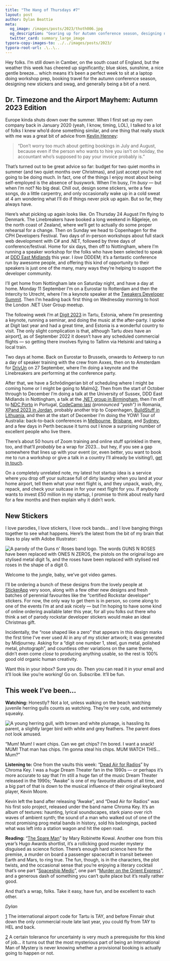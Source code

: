 ```yaml
---
title: "The Hang of Thursdays #7"
layout: post
author: Dylan Beattie
meta:
  og_image: /images/posts/2023/thoth006.jpg
  og_description: "Gearing up for Autumn conference season, designing new stickers, and a picture of some seagulls. What can I say, it's been a slow news week down here on the coast..."
  twitter_card: summary_large_image
typora-copy-images-to: ../../images/posts/2023/
typora-root-url: .\..\..
---
```


Hey folks. I’m still down in Camber, on the south coast of England, but the weather this week has cheered up significantly; blue skies, sunshine, a nice gentle breeze… which means it’s been a perfect week to sit at a laptop doing workshop prep, booking travel for the autumn conference season, designing new stickers and swag, and generally being a bit of a nerd.

## Dr. Timezone and the Airport Mayhem: Autumn 2023 Edition

Europe kinda shuts down over the summer. When I first set up my own company back in January 2020 (yeah, I know, timing, LOL), I talked to a lot of folks I knew who’d done something similar, and one thing that really stuck with me was a great bit of advice from [Kevlin Henney](https://about.me/kevlin):

> “Don’t worry too much about getting bookings in July and August, because even if the person who wants to hire you isn’t on holiday, the accountant who’s supposed to pay your invoice probably is.”

That’s turned out to be great advice so far: budget for two quiet months in summer (and two quiet months over Christmas), and just accept you’re not going to be doing much. In fact, one of the things I enjoy most about being self-employed is the absence of busywork. When I’m busy, I’m *busy* — but when I’m not? No big deal. Chill out, design some stickers, write a few songs, do a little carpentry, and only occasionally wake up in a cold sweat at 4 am wondering what I’ll do if things never pick up again. But so far, they always have.

Here’s what picking up again looks like. On Thursday 24 August I’m flying to Denmark. The Linebreakers have booked a long weekend in Rågeleje, on the north coast of Zealand, where we’ll get to actually do some proper rehearsal for a change. Then on Sunday we head to Copenhagen for the CPH Developers Festival. Two days of in-person workshops about full stack web development with C# and .NET, followed by three days of conference/festival. Home for six days, then off to Nottingham, where I’m running a speaker workshop for the folks who have been selected to speak at [DDD East Midlands](https://dddeastmidlands.com/) this year. I *love* DDDEM; it’s a fantastic conference run by awesome people, and offering this kind of opportunity to their speakers is just one of the many, many ways they’re helping to support the developer community.

I’ll get home from Nottingham late on Saturday night, and have a day at home. Monday 11 September I’m on a Eurostar to Rotterdam and then the Intercity to Utrecht, where I’m a keynote speaker at the [Tweakers Developer Summit](https://tweakers.net/partners/devsummit2023/1900/sprekerstracks/). Then I’m heading back first thing on Wednesday morning to host the London .NET User Group meetup.

The following week I’m at [Digit 2023](https://digit.dev/) in Tartu, Estonia, where I’m presenting a keynote, running a seminar, and doing the music at the after-party. I spoke at Digit last year and had a great time, and Estonia is a wonderful country to visit. The only slight complication is that, although Tartu *does* have an airport[1](#footnote-1), as of September 2022 it doesn’t have any scheduled commercial flights — so getting there involves flying to Tallinn via Helsinki and taking a local train.

Two days at home. Back on Eurostar to Brussels, onwards to Antwerp to run a day of speaker training with the crew from Axxes, then on to Amsterdam for [DrivUn](https://drivun.co/) on 27 September, where I’m doing a keynote and the Linebreakers are performing at the conference party.

After that, we have a Schrõdingerian bit of scheduling where I might be coming home or I might be going to Malmõ[2](#footnote-2). Then from the start of October through to December I’m doing a talk at the University of Sussex, DDD East Midlands in Nottingham, a talk at the [.NET group in Birmingham](https://www.meetup.com/birmingham-dotnet-and-xamarin-user-group/events/293566551/), then I’m off to [NDC Porto](https://ndcporto.com/) in Portugal, [CodeCamp Iasi](https://codecamp.ro/conferences/codecamp_iasi/) *(pronounced “yash”)* in Romania, [XPand 2023 in Jordan](https://www.xpandconf.com/), probably another trip to Copenhagen, [BuildStuff in Lithuania](https://www.buildstuff.events/), and then at the start of December I’m doing the YOW! Tour of Australia: back-to-back conferences in [Melbourne](https://yowcon.com/melbourne-2023), [Brisbane](https://yowcon.com/brisbane-2023), and [Sydney](https://yowcon.com/sydney-2023), and a few days in Perth because it turns out I know a surprising number of excellent people who live there.

There’s about 50 hours of Zoom training and online stuff sprinkled in there, too, and that’ll *probably* be a wrap for 2023… but hey, if you see a gap somewhere that lines up with your event (or, even better, you want to book me to run a workshop or give a talk in a country I’ll already be visiting!), [get in touch](mailto:dylan@dylanbeattie.net).

On a completely unrelated note, my latest hot startup idea is a service where you drop off your suitcase full of dirty laundry when you land at your home airport, tell them what your next flight is, and they unpack, wash, dry, repack, and check your suitcase in for your next flight for you. If anybody wants to invest £50 million in my startup, I promise to think about really hard for a few months and then explain why it didn’t work.

## New Stickers

I love parodies, I love stickers, I love rock bands… and I love banging things together to see what happens. Here’s the latest from the bit of my brain that likes to play with Adobe Illustrator:

![A parody of the Guns n' Roses band logo. The words GUNS N  ROSES have been replaced with ONES N ZEROS, the pistols on the original logo are stylised metal digit 1s, and the roses have been replaced with stylised red roses in the shape of a digit 0.](/images/posts/2023/https%3A%2F%2Fsubstack-post-media.s3.amazonaws.com%2Fpublic%2Fimages%2F6f2c0158-dc5e-4c5a-93fc-2d4270a56510_1920x1080.jpeg)

Welcome to the jungle, baby, we’ve got video games.

I’ll be ordering a bunch of these designs from the lovely people at [StickerApp](https://stickerapp.co.uk/) very soon, along with a few other new designs and fresh batches of perennial favourites like the “certified Rockstar developer” stickers. For now, the only way to get them is in person, so come along to one of the events I’m at and ask nicely — but I’m hoping to have some kind of online ordering available later this year, for all you folks out there who think a set of parody rockstar developer stickers would make an ideal Christmas gift.

Incidentally, the “rose shaped like a zero” that appears in this design marks the first time I’ve ever used AI in any of my sticker artwork; it was generated by Midjourney. Asking for a “digit one number 1, steel, gun metal, polished metal, photograph”, and countless other variations on the same theme, didn’t even come *close* to producing anything usable, so the rest is 100% good old organic human creativity.

Want this in your inbox? Sure you do. Then you can read it in your email and it’ll look like you’re working! Go on. Subscribe. It’ll be fun.

## This week I’ve been…

**Watching:** Honestly? Not a lot, unless walking on the beach watching juvenile herring gulls counts as watching. They’re very cute, and extremely squeaky.

![A young herring gull, with brown and white plumage, is hassling its parent, a slightly larger bird with white and grey feathers. The parent does not look amused.](/images/posts/2023/https%3A%2F%2Fsubstack-post-media.s3.amazonaws.com%2Fpublic%2Fimages%2Fc001d238-6891-4a13-99ff-e2f8b3edfcb0_5184x3456.jpeg)

“Mum! Mum! I want chips. Can we get chips? I’m bored. I want a snack! MUM! That man has chips. I’m gonna steal his chips. MUM WATCH THIS… Mum?”

**Listening to:** One from the vaults this week: “[Dead Air for Radios](https://en.wikipedia.org/wiki/Dead_Air_for_Radios)” by Chroma Key. I was a *huge* Dream Theater fan in the 1990s — or perhaps it’s more accurate to say that I’m still a huge fan of the music Dream Theater released in the 1990s; “Awake” is one of my favourite albums of all time, and a big part of that is down to the musical influence of their original keyboard player, Kevin Moore. 

Kevin left the band after releasing “Awake”, and “Dead Air for Radios” was his first solo project, released under the band name Chroma Key. It’s an album of textures: haunting, lyrical soundscapes, stark piano over rich waves of ambient synth; the sound of a man who walked out of one of the most promising prog metal bands in history, sold his belongings, packed what was left into a station wagon and hit the open road.

**Reading:** “[The Spare Man](https://www.goodreads.com/book/show/55077658-the-spare-man)” by Mary Robinette Kowal. Another one from this year’s Hugo Awards shortlist, it’s a rollicking good murder mystery disguised as science fiction. There’s enough hard science here for the premise, a murder on board a passenger spacecraft in transit between Earth and Mars, to ring true. The fun, though, is in the characters, the plot twists, and the occasional sense that you’re enjoying a literary cocktail that’s one part “[Spaceship Medic](https://en.wikipedia.org/wiki/Spaceship_Medic)”, one part “[Murder on the Orient Express](https://en.wikipedia.org/wiki/Murder_on_the_Orient_Express)”, and a generous dash of something you can’t quite place but it’s really rather good.

And that’s a wrap, folks. Take it easy, have fun, and be excellent to each other.

*Dylan*

[1](#footnote-anchor-1) The international airport code for Tartu is TAY, and before Finnair shut down the only commercial route late last year, you could fly from TAY to HEL and back. 

[2](#footnote-anchor-2) A certain tolerance for uncertainty is very much a prerequisite for this kind of job… it turns out that the most mysterious part of being an International Man of Mystery is never knowing whether a provisional booking is actually going to happen or not.